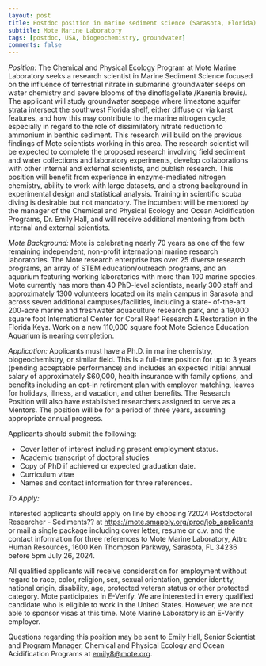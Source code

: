 ```yaml
---
layout: post
title: Postdoc position in marine sediment science (Sarasota, Florida)
subtitle: Mote Marine Laboratory
tags: [postdoc, USA, biogeochemistry, groundwater]
comments: false
---
```

*Position*: The Chemical and Physical Ecology Program at Mote Marine
Laboratory seeks a research scientist in Marine Sediment Science focused
on the influence of terrestrial nitrate in submarine groundwater seeps
on water chemistry and severe blooms of the dinoflagellate /Karenia
brevis/. The applicant will study groundwater seepage where limestone
aquifer strata intersect the southwest Florida shelf, either diffuse or
via karst features, and how this may contribute to the marine nitrogen
cycle, especially in regard to the role of dissimilatory nitrate
reduction to ammonium in benthic sediment. This research will build on
the previous findings of Mote scientists working in this area. The
research scientist will be expected to complete the proposed research
involving field sediment and water collections and laboratory
experiments, develop collaborations with other internal and external
scientists, and publish research. This position will benefit from
experience in enzyme-mediated nitrogen chemistry, ability to work with
large datasets, and a strong background in experimental design and
statistical analysis. Training in scientific scuba diving is desirable
but not mandatory. The incumbent will be mentored by the manager of the
Chemical and Physical Ecology and Ocean Acidification Programs, Dr.
Emily Hall, and will receive additional mentoring from both internal and
external scientists.

*Mote Background:* Mote is celebrating nearly 70 years as one of the few
remaining independent, non-profit international marine research
laboratories. The Mote research enterprise has over 25 diverse research
programs, an array of STEM education/outreach programs, and an aquarium
featuring working laboratories with more than 100 marine species. Mote
currently has more than 40 PhD-level scientists, nearly 300 staff and
approximately 1300 volunteers located on its main campus in Sarasota and
across seven additional campuses/facilities, including a state-
of-the-art 200-acre marine and freshwater aquaculture research park, and
a 19,000 square foot International Center for Coral Reef Research &
Restoration in the Florida Keys. Work on a new 110,000 square foot Mote
Science Education Aquarium is nearing completion.

*Application:* Applicants must have a Ph.D. in marine chemistry,
biogeochemistry, or similar field. This is a full-time position for up
to 3 years (pending acceptable performance) and includes an expected
initial annual salary of approximately $60,000, health insurance with
family options, and benefits including an opt-in retirement plan with
employer matching, leaves for holidays, illness, and vacation, and other
benefits. The Research Position will also have established researchers
assigned to serve as a Mentors. The position will be for a period of
three years, assuming appropriate annual progress.

Applicants should submit the following:

  * Cover letter of interest including present employment status.
  * Academic transcript of doctoral studies
  * Copy of PhD if achieved or expected graduation date.
  * Curriculum vitae
  * Names and contact information for three references.

*To Apply:*

Interested applicants should apply on line by choosing ?2024
Postdoctoral Researcher - Sediments?? at
https://mote.smapply.org/prog/job_applicants or mail a single package
including cover letter, resume or c.v. and the contact information for
three references to Mote Marine Laboratory, Attn: Human Resources, 1600
Ken Thompson Parkway, Sarasota, FL 34236 before 5pm July 26, 2024.

All qualified applicants will receive consideration for employment
without regard to race, color, religion, sex, sexual orientation, gender
identity, national origin, disability, age, protected veteran status or
other protected category. Mote participates in E-Verify. We are
interested in every qualified candidate who is eligible to work in the
United States. However, we are not able to sponsor visas at this time.
Mote Marine Laboratory is an E-Verify employer.

Questions regarding this position may be sent to Emily Hall, Senior
Scientist and Program Manager, Chemical and Physical Ecology and Ocean
Acidification Programs at emily8@mote.org.
